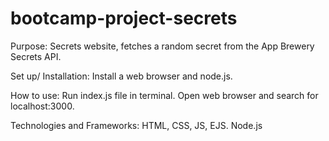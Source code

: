 # bootcamp-project-secrets
Purpose: Secrets website, fetches a random secret from the App Brewery Secrets API.

Set up/ Installation: Install a web browser and node.js.

How to use: Run index.js file in terminal. Open web browser and search for localhost:3000.

Technologies and Frameworks: HTML, CSS, JS, EJS. Node.js